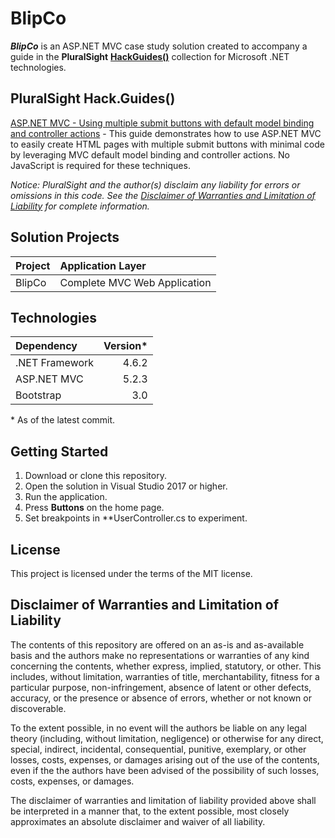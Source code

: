 # BlipCo

**_BlipCo_** is an ASP.NET MVC case study solution created to accompany a guide in the **PluralSight** [**HackGuides()**](https://www.pluralsight.com/guides/microsoft-net) collection for Microsoft .NET technologies.

## PluralSight Hack.Guides()

[ASP.NET MVC - Using multiple submit buttons with default model binding and controller actions](https://www.pluralsight.com/guides/microsoft-net/asp-net-mvc-using-multiple-submit-buttons-with-default-model-binding-and-controller-actions) - This guide demonstrates how to use ASP.NET MVC to easily create HTML pages with multiple submit buttons with minimal code by leveraging MVC default model binding and controller actions. No JavaScript is required for these techniques.

*Notice: PluralSight and the author(s) disclaim any liability for errors or omissions in this code. See the [Disclaimer of Warranties and Limitation of Liability](#disclaimer-of-warranties-and-limitation-of-liability) for complete information.*

## Solution Projects

| Project | Application Layer |
| :--- | :--- |
| BlipCo | Complete MVC Web Application |

## Technologies

| Dependency | Version*
| :--- | ---:
| .NET Framework | 4.6.2
| ASP.NET MVC | 5.2.3
| Bootstrap | 3.0

&ast; As of the latest commit.

## Getting Started

1. Download or clone this repository.
1. Open the solution in Visual Studio 2017 or higher.
1. Run the application.
1. Press **Buttons** on the home page.
1. Set breakpoints in **UserController.cs to experiment.

## License

This project is licensed under the terms of the MIT license.

## Disclaimer of Warranties and Limitation of Liability

The contents of this repository are offered on an as-is and as-available basis and the authors make no representations or warranties of any kind concerning the contents, whether express, implied, statutory, or other. This includes, without limitation, warranties of title, merchantability, fitness for a particular purpose, non-infringement, absence of latent or other defects, accuracy, or the presence or absence of errors, whether or not known or discoverable.

To the extent possible, in no event will the authors be liable on any legal theory (including, without limitation, negligence) or otherwise for any direct, special, indirect, incidental, consequential, punitive, exemplary, or other losses, costs, expenses, or damages arising out of the use of the contents, even if the the authors have been advised of the possibility of such losses, costs, expenses, or damages.

The disclaimer of warranties and limitation of liability provided above shall be interpreted in a manner that, to the extent possible, most closely approximates an absolute disclaimer and waiver of all liability.